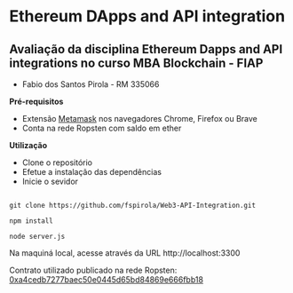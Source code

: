 # Ethereum DApps and API integration

## Avaliação da disciplina Ethereum Dapps and API integrations no curso MBA Blockchain - FIAP

- Fabio dos Santos Pirola - RM 335066

**Pré-requisitos**

- Extensão [Metamask](https://metamask.io/) nos navegadores Chrome, Firefox ou Brave
- Conta na rede Ropsten com saldo em ether

**Utilização**

- Clone o repositório
- Efetue a instalação das dependências
- Inicie o sevidor

```shell

git clone https://github.com/fspirola/Web3-API-Integration.git

npm install

node server.js

```

Na maquiná local, acesse através da URL http://localhost:3300

Contrato utilizado publicado na rede Ropsten: [0xa4cedb7277baec50e0445d65bd84869e666fbb18](https://ropsten.etherscan.io/address/0xa4cedb7277baec50e0445d65bd84869e666fbb18)
